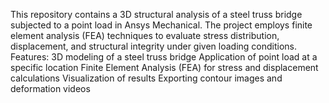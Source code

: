 This repository contains a 3D structural analysis of a steel truss bridge subjected to a point load in Ansys Mechanical. The project employs finite element analysis (FEA) techniques to evaluate stress distribution, displacement, and structural integrity under given loading conditions.
Features:
3D modeling of a steel truss bridge
Application of point load at a specific location
Finite Element Analysis (FEA) for stress and displacement calculations
Visualization of results
Exporting contour images and deformation videos
